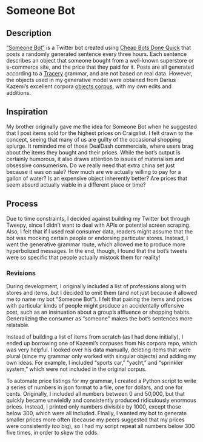 # Someone Bot

## Description
[“Someone Bot”]( https://twitter.com/SomeoneBot2) is a Twitter bot created using [Cheap Bots Done Quick]( https://cheapbotsdonequick.com/) that posts a randomly generated sentence every three hours. Each sentence describes an object that someone bought from a well-known superstore or e-commerce site, and the price that they paid for it. Posts are all generated according to a [Tracery]( http://tracery.io/) grammar, and are not based on real data. However, the objects used in my generative model were obtained from Darius Kazemi’s excellent corpora [objects corpus]( https://github.com/dariusk/corpora/blob/master/data/objects/objects.json), with my own edits and additions.

## Inspiration
My brother originally gave me the idea for Someone Bot when he suggested that I post items sold for the highest prices on Craigslist. I felt drawn to the concept, seeing that many of us are guilty of the occasional shopping splurge. It reminded me of those DealDash commercials, where users brag about the items they bought and their prices. While the bot’s output is certainly humorous, it also draws attention to issues of materialism and obsessive consumerism. Do we really need that extra china set just because it was on sale? How much are we actually willing to pay for a gallon of water? Is an expensive object inherently better? Are prices that seem absurd actually viable in a different place or time? 

## Process
Due to time constraints, I decided against building my Twitter bot through Tweepy, since I didn’t want to deal with APIs or potential screen scraping. Also, I felt that if I used real consumer data, readers might assume that the bot was mocking certain people or endorsing particular stores. Instead, I went the generative grammar route, which allowed me to produce more hyperbolized messages. In the end, though, I found that the bot’s tweets were so specific that people actually mistook them for reality!

### Revisions
During development, I originally included a list of professions along with stores and items, but I decided to omit them (and not just because it allowed me to name my bot “Someone Bot”). I felt that pairing the items and prices with particular kinds of people might produce an accidentally offensive post, such as an insinuation about a group’s affluence or shopping habits. Generalizing the consumer as “someone” makes the bot’s sentences more relatable.

Instead of building a list of items from scratch (as I had done initially), I ended up borrowing one of Kazemi’s corpuses from his corpora repo, which was very helpful. I looked over his data manually, deleting items that were plural (since my grammar only worked with singular objects) and adding my own ideas. For example, I included “sports car,” “yacht,” and “sprinkler system,” which were not included in the original corpus.

To automate price listings for my grammar, I created a Python script to write a series of numbers in json format to a file, one for dollars, and one for cents. Originally, I included all numbers between 0 and 50,000, but that quickly became unwieldly and consistently produced ridiculously enormous prices. Instead, I printed only numbers divisible by 1000, except those below 300, which were all included. Finally, I wanted my bot to generate smaller prices more often (because my peers suggested that my prices were consistently *too* big), so I had my script repeat all numbers below 300 five times, in order to skew the odds.
